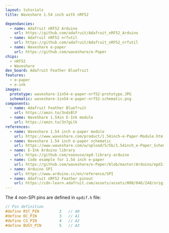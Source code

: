 ```yaml
---
layout: tutorials
title: Waveshare 1.54 inch with nRF52

dependancies:
  - name: Adafruit nRF52 Arduino
    url: https://github.com/adafruit/Adafruit_nRF52_Arduino
  - name: Adafruit nRF52 nrfutil
    url: https://github.com/adafruit/Adafruit_nRF52_nrfutil
  - name: Waveshare e-paper
    url: https://github.com/waveshare/e-Paper
chips:
  - nRF52
  - Waveshare
dev_board: Adafruit Feather Bluefruit
features:
  - e-paper
  - e-ink
images:
  prototype: waveshare-1in54-e-paper-nrf52-prototype.JPG
  schematic: waveshare-1in54-e-paper-nrf52-schematic.png
components:
  - name: Adafruit Feather Bluefruit
    url: https://amzn.to/3ndsBlF
  - name: WaveShare 1.54in E-Ink module
    url: https://amzn.to/3n7gLtk
references:
  - name: Waveshare 1.54 inch e-paper module
    url: https://www.waveshare.com/product/1.54inch-e-Paper-Module.htm
  - name: Waveshare 1.54 inch e-paper schematic
    url: https://www.waveshare.com/w/upload/5/5b/1.54inch_e-Paper_Schematic.pdf
  - name: E-Ink Arduino library
    url: https://github.com/soonuse/epd-library-arduino
  - name: Code example for 1.54 inch e-paper
    url: https://github.com/waveshare/e-Paper/blob/master/Arduino/epd1in54/epd1in54.ino
  - name: Arduino SPI
    url: https://www.arduino.cc/en/reference/SPI
  - name: Adafruit nRF52 Feather pinout
    url: https://cdn-learn.adafruit.com/assets/assets/000/046/248/original/microcontrollers_Feather_NRF52_Pinout_v1.2-1.png?1504885794
---
```


The 4 non-SPI pins are defined in `epdif.h` file:

```c
// Pin definition
#define RST_PIN         2   // A0
#define DC_PIN          3   // A1
#define CS_PIN          4   // A2
#define BUSY_PIN        5   // A3
```
